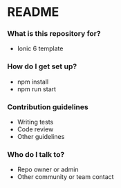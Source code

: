 # README #

### What is this repository for? ###

* Ionic 6 template

### How do I get set up? ###

* npm install
* npm run start

### Contribution guidelines ###

* Writing tests
* Code review
* Other guidelines

### Who do I talk to? ###

* Repo owner or admin
* Other community or team contact